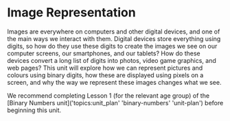 # Image Representation

Images are everywhere on computers and other digital devices, and one of the main ways we interact with them.
Digital devices store everything using digits, so how do they use these digits to create the images we see on our computer screens, our smartphones, and our tablets?
How do these devices convert a long list of digits into photos, video game graphics, and web pages?
This unit will explore how we can represent pictures and colours using binary digits, how these are displayed using pixels on a screen, and why the way we represent these images changes what we see.

We recommend completing Lesson 1 (for the relevant age group) of the [Binary Numbers unit]('topics:unit_plan' 'binary-numbers' 'unit-plan') before beginning this unit.
